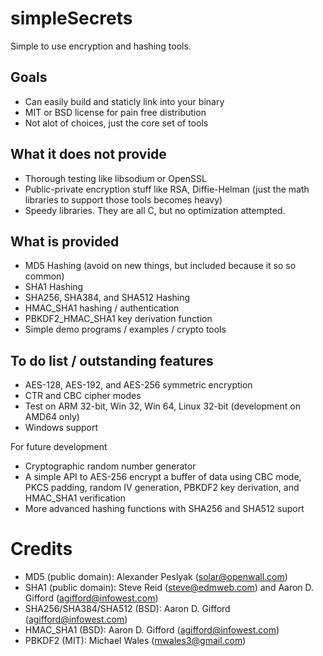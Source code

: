 # simpleSecrets

Simple to use encryption and hashing tools.

## Goals

* Can easily build and staticly link into your binary
* MIT or BSD license for pain free distribution
* Not alot of choices, just the core set of tools

## What it does not provide

* Thorough testing like libsodium or OpenSSL
* Public-private encryption stuff like RSA, Diffie-Helman (just the math
  libraries to support those tools becomes heavy)
* Speedy libraries.  They are all C, but no optimization attempted.

## What is provided

* MD5 Hashing (avoid on new things, but included because it so so common)
* SHA1 Hashing
* SHA256, SHA384, and SHA512 Hashing
* HMAC_SHA1 hashing / authentication
* PBKDF2_HMAC_SHA1 key derivation function
* Simple demo programs / examples / crypto tools

## To do list / outstanding features

* AES-128, AES-192, and AES-256 symmetric encryption
* CTR and CBC cipher modes
* Test on ARM 32-bit, Win 32, Win 64, Linux 32-bit (development on AMD64 only)
* Windows support

For future development

* Cryptographic random number generator
* A simple API to AES-256 encrypt a buffer of data using CBC mode, PKCS
  padding, random IV generation, PBKDF2 key derivation, and HMAC_SHA1
  verification
* More advanced hashing functions with SHA256 and SHA512 suport

# Credits

* MD5 (public domain): Alexander Peslyak (solar@openwall.com)
* SHA1 (public domain): Steve Reid (steve@edmweb.com) and Aaron D. Gifford
  (agifford@infowest.com)
* SHA256/SHA384/SHA512 (BSD): Aaron D. Gifford (agifford@infowest.com)
* HMAC_SHA1 (BSD): Aaron D. Gifford (agifford@infowest.com)
* PBKDF2 (MIT): Michael Wales (mwales3@gmail.com)


